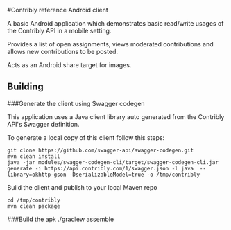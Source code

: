 #Contribly reference Android client

A basic Android application which demonstrates basic read/write usages of the Contribly API in a mobile setting.

Provides a list of open assignments, views moderated contributions and allows new contributions to be posted.

Acts as an Android share target for images.

## Building

###Generate the client using Swagger codegen

This application uses a Java client library auto generated from the Contribly API's Swagger definition.

To generate a local copy of this client follow this steps:

    git clone https://github.com/swagger-api/swagger-codegen.git
    mvn clean install
    java -jar modules/swagger-codegen-cli/target/swagger-codegen-cli.jar generate -i https://api.contribly.com/1/swagger.json -l java  --library=okhttp-gson -DserializableModel=true -o /tmp/contribly

Build the client and publish to your local Maven repo

    cd /tmp/contribly
    mvn clean package


###Build the apk
./gradlew assemble